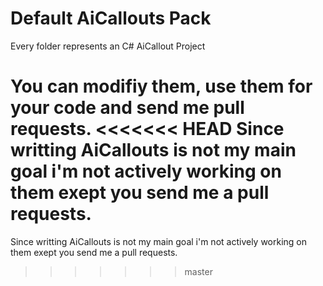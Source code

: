 Default AiCallouts Pack
=

Every folder represents an C# AiCallout Project

You can modifiy them, use them for your code and send me pull requests. 
<<<<<<< HEAD
Since writting AiCallouts is not my main goal i'm not actively working on them exept you send me a pull requests.
=======
Since writting AiCallouts is not my main goal i'm not actively working on them exept you send me a pull requests.
>>>>>>> master
